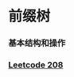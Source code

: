 # 前缀树

### 基本结构和操作
### [Leetcode 208](../../../codes/algorithm/leetcode/tree/prefix-tree/leetcode-208.cpp)


